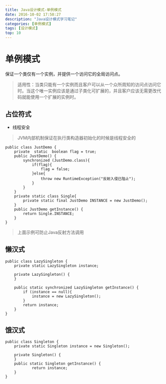 ```yaml
---
title: Java设计模式-单例模式
date: 2016-10-02 17:58:27
description: "Java设计模式学习笔记"
categories: [单例模式]
tags: [设计模式]
top: 10
---
```

# 单例模式
保证一个类仅有一个实例，并提供一个访问它的全局访问点。

>适用性：当类只能有一个实例而且客户可以从一个众所周知的访问点访问它时。当这个唯一实例应该是通过子类化可扩展的，并且客户应该无需更改代码就能使用一个扩展的实例时。

## 占位符式

- 线程安全
> JVM内部机制保证在执行类构造器初始化的时候是线程安全的

```
public class JustDemo {
    private  static  boolean flag = true;
    public JustDemo() {
        synchronized (JustDemo.class){
            if(flag){
                flag = false;
            }else{
                throw new RuntimeException("反射入侵已阻止");
            }
        }
    }
    private static class Single{
        private static final JustDemo INSTANCE = new JustDemo();
    }
    public JustDemo getInstance() {
        return Single.INSTANCE;
    }
}
```
> 上面示例可防止Java反射方法调用

## 懒汉式

```
public class LazySingleton {
    private static LazySingleton instance;

    private LazySingleton() {
    }

    public static synchronized LazySingleton getInstance() {
        if (instance == null){
            instance = new LazySingleton();
        }
        return instance;
    }
}
```


## 饿汉式
```
public class Singleton {
    private static Singleton instance = new Singleton();

    private Singleton() {
    }
    public static Singleton getInstance() {
            return instance;
    }
}
```

